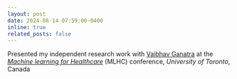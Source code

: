 ```yaml
---
layout: post
date: 2024-08-14 07:59:00-0400
inline: true
related_posts: false
---
```


Presented my independent research work with [Vaibhav Ganatra](https://ganatra-v.github.io/) at the [_Machine learning for Healthcare_](https://www.mlforhc.org/2024-conference) (MLHC) conference, _University of Toronto_, Canada
